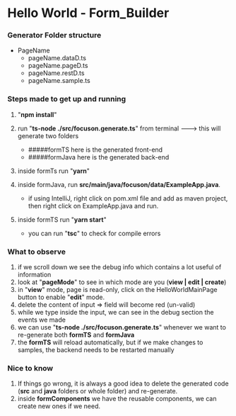 # Hello World - Form_Builder

### Generator Folder structure

- PageName
  - pageName.dataD.ts
  - pageName.pageD.ts 
  - pageName.restD.ts 
  - pageName.sample.ts

### Steps made to get up and running
  
1) "**npm install**"
2) run "**ts-node ./src/focuson.generate.ts**" from terminal ---> this will generate two folders
    - #####formTS here is the generated front-end
    - #####formJava here is the generated back-end
3) inside formTs run "**yarn**"
4) inside formJava, run **src/main/java/focuson/data/ExampleApp.java**.

    * if using IntelliJ, right click on 
pom.xml file and add as maven project, then right click on ExampleApp.java and run.

5) inside formTS run "**yarn start**"

    * you can run "**tsc**" to check for compile errors

### What to observe

1) if we scroll down we see the debug info which contains a lot useful of information
2) look at "**pageMode**" to see in which mode are you (**view | edit | create**)
3) in "**view**" mode, page is read-only, click on the HelloWorldMainPage button to enable "**edit**" mode.
4) delete the content of input => field will become red (un-valid)
5) while we type inside the input, we can see in the debug section the events we made
6) we can use "**ts-node ./src/focuson.generate.ts**" whenever we want to re-generate both **formTS** and **formJava**
7) the **formTS** will reload automatically, but if we make changes to samples, the backend needs to be restarted manually

### Nice to know

1) If things go wrong, it is always a good idea to delete the generated code (**src** and **java** folders or whole folder) and re-generate.
2) inside **formComponents** we have the reusable components, we can create new ones if we need.
   